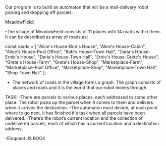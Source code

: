 Our program is to build an automaton that will be a mail-delivery robot picking and dropping off parcels. 

MeadowField:

-The village of MeadowField consists of 11 places with 14 roads within them. It can be described as array of roads as:

const roads = [
  "Alice's House-Bob's House",   "Alice's House-Cabin",
  "Alice's House-Post Office",   "Bob's House-Town Hall",
  "Daria's House-Ernie's House", "Daria's House-Town Hall",
  "Ernie's House-Grete's House", "Grete's House-Farm",
  "Grete's House-Shop",          "Marketplace-Farm",
  "Marketplace-Post Office",     "Marketplace-Shop",
  "Marketplace-Town Hall",       "Shop-Town Hall"
];

- The network of roads in the village forms a graph. The graph consists of places and roads and it is the world that our robot moves through.

TASK:
-There are parcels to various places, each addressed to some other place. The robot picks up the parcel when it comes to them and delivers when it arrives the destiantion.
-The automaton must decide, at each point where to go next. It has finished it's task when all parcels have been delivered.
-There’s the robot’s current location and the collection of undelivered parcels, each of which has a current location and a destination address. 




-Eloquent JS BOOK